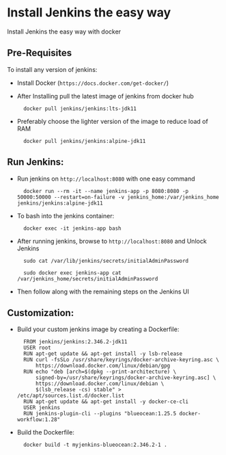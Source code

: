 # Install Jenkins the easy way
Install Jenkins the easy way with docker

## Pre-Requisites
To install any version of jenkins:
- Install Docker (`https://docs.docker.com/get-docker/`)
- After Installing pull the latest image of jenkins from docker hub

        docker pull jenkins/jenkins:lts-jdk11

- Preferably choose the lighter version of the image to reduce load of RAM

        docker pull jenkins/jenkins:alpine-jdk11


## Run Jenkins:
- Run jenkins on `http://localhost:8080` with one easy command

        docker run --rm -it --name jenkins-app -p 8080:8080 -p 50000:50000 --restart=on-failure -v jenkins_home:/var/jenkins_home jenkins/jenkins:alpine-jdk11

- To bash into the jenkins container:

        docker exec -it jenkins-app bash

- After running jenkins, browse to `http://localhost:8080` and Unlock Jenkins

        sudo cat /var/lib/jenkins/secrets/initialAdminPassword

        sudo docker exec jenkins-app cat /var/jenkins_home/secrets/initialAdminPassword

- Then follow along with the remaining steps on the Jenkins UI


## Customization:
- Build your custom jenkins image by creating a Dockerfile:

        FROM jenkins/jenkins:2.346.2-jdk11
        USER root
        RUN apt-get update && apt-get install -y lsb-release
        RUN curl -fsSLo /usr/share/keyrings/docker-archive-keyring.asc \
            https://download.docker.com/linux/debian/gpg
        RUN echo "deb [arch=$(dpkg --print-architecture) \
            signed-by=/usr/share/keyrings/docker-archive-keyring.asc] \
            https://download.docker.com/linux/debian \
            $(lsb_release -cs) stable" > /etc/apt/sources.list.d/docker.list
        RUN apt-get update && apt-get install -y docker-ce-cli
        USER jenkins
        RUN jenkins-plugin-cli --plugins "blueocean:1.25.5 docker-workflow:1.28"

- Build the Dockerfile:

        docker build -t myjenkins-blueocean:2.346.2-1 .